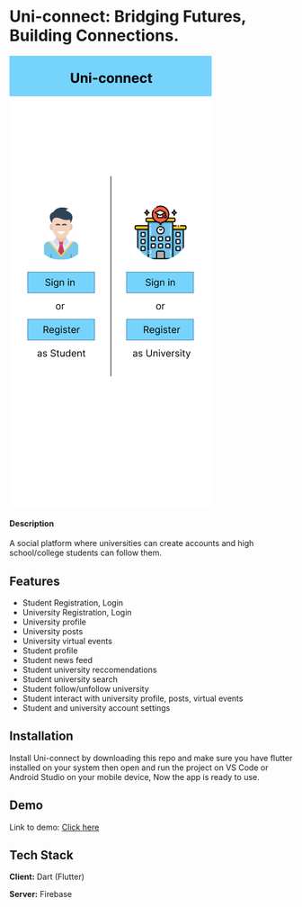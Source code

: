 # Uni-connect: Bridging Futures, Building Connections.

<!--![App Screenshot](https://via.placeholder.com/468x300?text=App+Screenshot+Here)-->

<!--<p align="center">
    <img src="https://github.com/shahmir-ahmed/Uni-connect/blob/main/uni_connect/assets/FYP%20Mockups%20v2.0%40Main%20Screen.png" alt="Main Screen" style="display: block; margin-left: auto; margin-right: auto;" width="250" height="550/>
</p>-->

![Main Screen](https://github.com/shahmir-ahmed/Uni-connect/blob/main/uni_connect/assets/FYP%20Mockups%20v2.0%40Main%20Screen.png)
<!--
</br>

![Student Menu](https://github.com/shahmir-ahmed/Uni-connect/blob/main/uni_connect/assets/FYP%20Mockups%20v2.0%40Student%20Drawer%20Menu.png)

![Student News Feed](https://github.com/shahmir-ahmed/Uni-connect/blob/main/uni_connect/assets/FYP%20Mockups%20v2.0%40News%20Feed.png)

![Student Suggestions Screen](https://github.com/shahmir-ahmed/Uni-connect/blob/main/uni_connect/assets/FYP%20Mockups%20v2.0%40Suggestions%20Screen.png)

</br>

![University Profile - Posts](https://github.com/shahmir-ahmed/Uni-connect/blob/main/uni_connect/assets/FYP%20Mockups%20v2.0%40University%20Profile%20(2).png)

![University Profile - Live videos](https://github.com/shahmir-ahmed/Uni-connect/blob/main/uni_connect/assets/FYP%20Mockups%20v2.0%40University%20Profile%20(Live%20videos%20activated)%20(1).png)

![University Profile - Profile](https://github.com/shahmir-ahmed/Uni-connect/blob/main/uni_connect/assets/FYP%20Mockups%20v2.0%40University%20Profile%20(About%20activated).png)
-->


#### Description

A social platform where universities can create accounts and high school/college students can follow them.


## Features

- Student Registration, Login
- University Registration, Login
- University profile
- University posts
- University virtual events
- Student profile
- Student news feed
- Student university reccomendations
- Student university search
- Student follow/unfollow university
- Student interact with university profile, posts, virtual events
- Student and university account settings


## Installation

Install Uni-connect by downloading this repo and make sure you have flutter installed on your system then open and run the project on VS Code or Android Studio on your mobile device, Now the app is ready to use.

## Demo

Link to demo: <a href="https://drive.google.com/file/d/1cIE_-3hWPr10qDAaq4w2Uu6en7BclS3d/view?usp=drive_link" target="_blank">Click here</a>


## Tech Stack

**Client:** Dart (Flutter)

**Server:** Firebase


